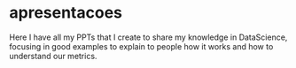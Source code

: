 # apresentacoes
Here I have all my PPTs that I create to share my knowledge in DataScience, focusing in good examples to explain to people how it works and how to understand our metrics.
